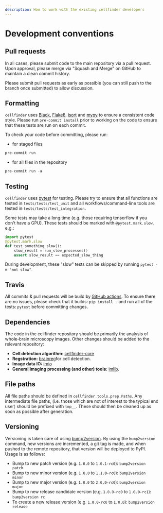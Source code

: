 ```yaml
---
description: How to work with the existing cellfinder developers
---
```


# Development conventions

## Pull requests

In all cases, please submit code to the main repository via a pull request. Upon approval, please merge via "Squash and Merge" on GitHub to maintain a clean commit history.

Please submit pull requests as early as possible \(you can still push to the branch once submitted\) to allow discussion.

## Formatting

`cellfinder` uses [Black](https://black.readthedocs.io/en/stable/), [Flake8](https://flake8.pycqa.org/en/latest/), [isort](https://pycqa.github.io/isort/) and [mypy](https://mypy.readthedocs.io/en/stable/) to ensure a consistent code style. Please run `pre-commit install` prior to working on the code to ensure that these tests are run on each commit.

To check your code before committing, please run:

- for staged files
```python
pre-commit run
```

- for all files in the repository
```python
pre-commit run -a
```

## Testing

`cellfinder` uses [pytest](https://docs.pytest.org/en/latest/) for testing. Please try to ensure that all functions are tested in `tests/tests/test_unit` and all workflows/command-line tools are tested in `tests/tests/test_integration`.

Some tests may take a long time \(e.g. those requiring tensorflow if you don't have a GPU\). These tests should be marked with `@pytest.mark.slow`, e.g.:

```python
import pytest
@pytest.mark.slow
def test_something_slow():
    slow_result = run_slow_processes()
    assert slow_result == expected_slow_thing
```

During development, these "slow" tests can be skipped by running `pytest -m "not slow"`.

## Travis

All commits & pull requests will be build by [GitHub actions](https://github.com/brainglobe/cellfinder/actions). To ensure there are no issues, please check that it builds: `pip install .` and run all of the tests: `pytest` before committing changes.

## Dependencies

The code in the cellfinder repository should be primarily the analysis of whole-brain microscopy images.  Other changes should be added to the relevant repository:

* **Cell detection algorithm**: [cellfinder-core](https://github.com/BrainGlobe/cellfinder-core)
* **Regstration:** [brainreg](https://github.com/brainglobe/brainreg)for cell detection.
* **Image data IO:** [imio](https://github.com/adamltyson/imio)
* **General imaging processing \(and other\) tools:**  [imlib](https://github.com/adamltyson/imlib).

## File paths

All file paths should be defined in `cellfinder.tools.prep.Paths`. Any intermediate file paths, \(i.e. those which are not of interest to the typical end user\) should be prefixed with `tmp__`. These should then be cleaned up as soon as possible after generation.

## Versioning

Versioning is taken care of using [bump2version](https://github.com/c4urself/bump2version). By using the `bump2version` command, new versions are incremented, a git tag is made, and when pushed to the remote repository, that version will be deployed to PyPI. Usage is as follows:

* Bump to new patch version \(e.g. `1.0.0` to `1.0.1-rc0`\): `bump2version patch`
* Bump to new minor version \(e.g. `1.0.0` to `1.1.0-rc0`\): `bump2version minor`
* Bump to new major version \(e.g. `1.0.0` to `2.0.0-rc0`\): `bump2version major`
* Bump to new release candidate version \(e.g. `1.0.0-rc0` to `1.0.0-rc1`\): `bump2version rc`
* To create a new release version \(e.g. `1.0.0-rc0` to `1.0.0`\): `bump2version release`

